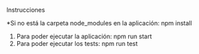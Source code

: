 Instrucciones

*Si no está la carpeta node_modules en la aplicación: npm install

1. Para poder ejecutar la aplicación: npm run start
2. Para poder ejecutar los tests: npm run test
